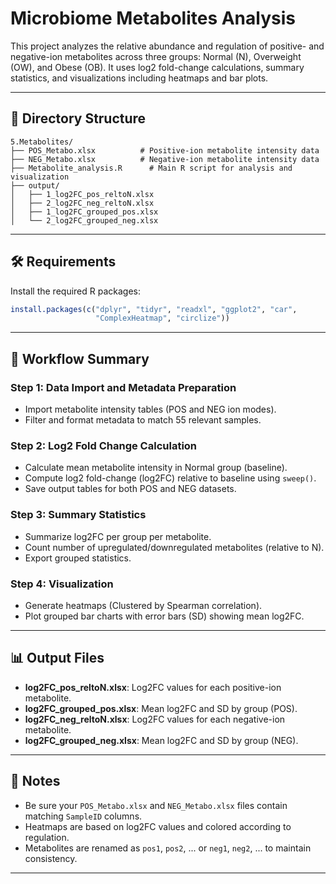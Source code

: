 # Microbiome Metabolites Analysis

This project analyzes the relative abundance and regulation of positive- and negative-ion metabolites across three groups: Normal (N), Overweight (OW), and Obese (OB). It uses log2 fold-change calculations, summary statistics, and visualizations including heatmaps and bar plots.

---

## 📁 Directory Structure

```
5.Metabolites/
├── POS_Metabo.xlsx          # Positive-ion metabolite intensity data
├── NEG_Metabo.xlsx          # Negative-ion metabolite intensity data
├── Metabolite_analysis.R      # Main R script for analysis and visualization
├── output/
│   ├── 1_log2FC_pos_reltoN.xlsx
│   ├── 2_log2FC_neg_reltoN.xlsx
│   ├── 1_log2FC_grouped_pos.xlsx
│   └── 2_log2FC_grouped_neg.xlsx
```

---

## 🛠️ Requirements

Install the required R packages:

```r
install.packages(c("dplyr", "tidyr", "readxl", "ggplot2", "car",
                   "ComplexHeatmap", "circlize"))
```

---

## 🔄 Workflow Summary

### Step 1: Data Import and Metadata Preparation

* Import metabolite intensity tables (POS and NEG ion modes).
* Filter and format metadata to match 55 relevant samples.

### Step 2: Log2 Fold Change Calculation

* Calculate mean metabolite intensity in Normal group (baseline).
* Compute log2 fold-change (log2FC) relative to baseline using `sweep()`.
* Save output tables for both POS and NEG datasets.

### Step 3: Summary Statistics

* Summarize log2FC per group per metabolite.
* Count number of upregulated/downregulated metabolites (relative to N).
* Export grouped statistics.

### Step 4: Visualization

* Generate heatmaps (Clustered by Spearman correlation).
* Plot grouped bar charts with error bars (SD) showing mean log2FC.

---

## 📊 Output Files

* **log2FC\_pos\_reltoN.xlsx**: Log2FC values for each positive-ion metabolite.
* **log2FC\_grouped\_pos.xlsx**: Mean log2FC and SD by group (POS).
* **log2FC\_neg\_reltoN.xlsx**: Log2FC values for each negative-ion metabolite.
* **log2FC\_grouped\_neg.xlsx**: Mean log2FC and SD by group (NEG).

---

## 📎 Notes

* Be sure your `POS_Metabo.xlsx` and `NEG_Metabo.xlsx` files contain matching `SampleID` columns.
* Heatmaps are based on log2FC values and colored according to regulation.
* Metabolites are renamed as `pos1`, `pos2`, ... or `neg1`, `neg2`, ... to maintain consistency.

---

